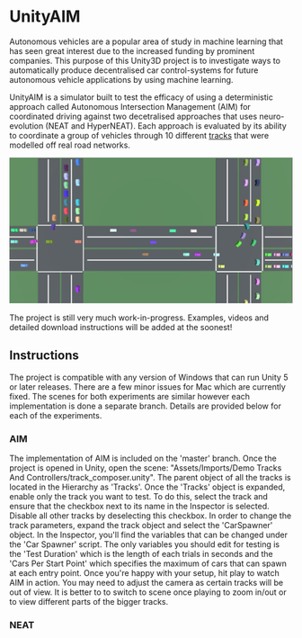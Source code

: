 # UnityAIM

Autonomous vehicles are a popular area of study in machine learning that has seen great interest due to the increased funding by prominent companies. This purpose of this Unity3D project is to investigate ways to automatically produce decentralised car control-systems for future autonomous vehicle applications by using machine learning. 

UnityAIM is a simulator built to test the efficacy of using a deterministic approach called Autonomous Intersection Management (AIM) for coordinated driving against two decetralised approaches that uses neuro-evolution (NEAT and HyperNEAT). Each approach is evaluated by its ability to coordinate a group of vehicles through 10 different <a href="https://github.com/Amposter/Unity-AIM/blob/master/Appendices/Tracks/Tracks.md" target="_blank">tracks</a> that were modelled off real road networks.

![Failed to load - see appendices](https://github.com/Amposter/Unity-AIM/blob/master/Appendices/background1.png "UnityAIM in action")

The project is still very much work-in-progress. Examples, videos and detailed download instructions will be added at the soonest!

## Instructions

The project is compatible with any version of Windows that can run Unity 5 or later releases. There are a few minor issues for Mac which are currently fixed. The scenes for both experiments are similar however each implementation is done a separate branch. Details are provided below for each of the experiments.

### AIM

The implementation of AIM is included on the 'master' branch. Once the project is opened in Unity, open the scene: "Assets/Imports/Demo Tracks And Controllers/track_composer.unity". The parent object of all the tracks is located in the Hierarchy as 'Tracks'. Once the 'Tracks' object is expanded, enable only the track you want to test. To do this, select the track and ensure that the checkbox next to its name in the Inspector is selected. Disable all other tracks by deselecting this checkbox. In order to change the track parameters, expand the track object and select the 'CarSpawner' object. In the Inspector, you'll find the variables that can be changed under the 'Car Spawner' script. The only variables you should edit for testing is the 'Test Duration' which is the length of each trials in seconds and the 'Cars Per Start Point' which specifies the maximum of cars that can spawn at each entry point. Once you're happy with your setup, hit play to watch AIM in action. You may need to adjust the camera as certain tracks will be out of view. It is better to to switch to scene once playing to zoom in/out or to view different parts of the bigger tracks.

### NEAT
